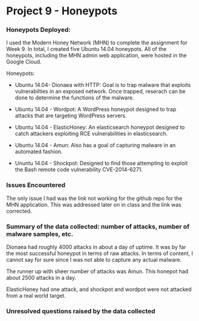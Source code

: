 # Project 9 - Honeypots


### Honeypots Deployed: 

  I used the Modern Honey Network (MHN) to complete the assignment for Week 9. In total, I created five Ubuntu 14.04 honeypots. All of the honeypots, including the MHN admin web application, were hosted in the Google Cloud. 

Honeypots: 
* Ubuntu 14.04- Dionaea with HTTP: Goal is to trap malware that exploits vulnerabilties in an exposed network. Once trapped, reserach can be done to determine the functions of the malware.

* Ubuntu 14.04 - Wordpot: A WordPress honeypot designed to trap attacks that are targeting WordPress servers.

* Ubuntu 14.04 - ElasticHoney: An elasticsearch honeypot designed to catch attackers exploiting RCE vulnerabilities in elasticsearch.

* Ubuntu 14.04 - Amun: Also has a goal of capturing malware in an automated fashion.

* Ununtu 14.04 - Shockpot: Designed to find those attempting to exploit the Bash remote code vulnerability CVE-2014-6271.


### Issues Encountered

The only issue I had was the link not working for the github repo for the MHN application. This was addressed later on in class and the link was corrected.

### Summary of the data collected: number of attacks, number of malware samples, etc.

Dionaea had roughly 4000 attacks in about a day of uptime. It was by far the most successful honeypot in terms of raw attacks. In terms of content, I cannot say for sure since I was not able to capture any actual malware.

The runner up with sheer number of attacks was Amun. This honepot had about 2500 attacks in a day.

ElasticHoney had one attack, and shockpot and wordpot were not attacked from a real world target.



### Unresolved questions raised by the data collected

